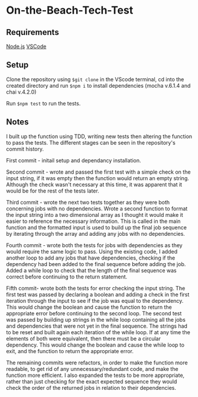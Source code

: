 # On-the-Beach-Tech-Test

## Requirements

[Node.js](https://nodejs.org/en/download/)
[VSCode](https://code.visualstudio.com/)

## Setup

Clone the repository using `$git clone` in the VScode terminal, cd into the created directory and run `$npm i` to install dependencies (mocha v.6.1.4 and chai v.4.2.0)

Run `$npm test` to run the tests.

## Notes

I built up the function using TDD, writing new tests then altering the function to pass the tests. The different stages can be seen in the repository's commit history.

First commit - initail setup and dependancy installation.

Second commit - wrote and passed the first test with a simple check on the input string, if it was empty then the function would return an empty string. Although the check wasn't necessary at this time, it was apparent that it would be for the rest of the tests later.

Third commit - wrote the next two tests together as they were both concerning jobs with no dependencies. Wrote a second function to format the input string into a two dimensional array as I thought it would make it easier to reference the necessary information. This is called in the main function and the formatted input is used to build up the final job sequence by iterating through the array and adding any jobs with no dependencies.

Fourth commit - wrote both the tests for jobs with dependencies as they would require the same logic to pass. Using the existing code, I added another loop to add any jobs that have dependencies, checking if the dependency had been added to the final sequence before adding the job. Added a while loop to check that the length of the final sequence was correct before continuing to the return statement.

Fifth commit- wrote both the tests for error checking the input string. The first test was passed by declaring a boolean and adding a check in the first iteration through the input to see if the job was equal to the dependency. This would change the boolean and cause the function to return the appropriate error before continuing to the second loop. The second test was passed by building up strings in the while loop containing all the jobs and dependencies that were not yet in the final sequence. The strings had to be reset and built again each iteration of the while loop. If at any time the elements of both were equivalent, then there must be a circular dependency. This would change the boolean and cause the while loop to exit, and the function to return the appropriate error.

The remaining commits were refactors, in order to make the function more readable, to get rid of any unnecessary/redundant code, and make the function more efficient. I also expanded the tests to be more appropriate, rather than just checking for the exact expected sequence they would check the order of the returned jobs in relation to their dependencies.

